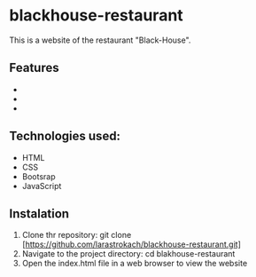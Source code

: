 # blackhouse-restaurant

This is a website of the restaurant "Black-House".

## Features
* 
* 
* 

## Technologies used:
* HTML
* CSS
* Bootsrap
* JavaScript



## Instalation
1. Clone thr repository: git clone [https://github.com/larastrokach/blackhouse-restaurant.git]
2. Navigate to the project directory: cd blakhouse-restaurant
3. Open the index.html file in a web browser to view the website
